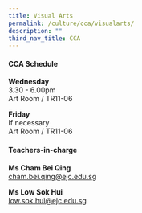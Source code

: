 ```yaml
---
title: Visual Arts
permalink: /culture/cca/visualarts/
description: ""
third_nav_title: CCA
---
```

#### **CCA Schedule**

**Wednesday**  
3.30 - 6.00pm  
Art Room / TR11-06

**Friday**  
If necessary  
Art Room / TR11-06

#### **Teachers-in-charge**

**Ms Cham Bei Qing**  
[cham.bei.qing@ejc.edu.sg](mailto:cham.bei.qing@ejc.edu.sg)

**Ms Low Sok Hui**     
[low.sok.hui@ejc.edu.sg](mailto:candice.chua@ejc.edu.sg)